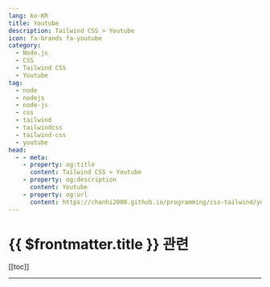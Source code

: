 ```yaml
---
lang: ko-KR
title: Youtube
description: Tailwind CSS > Youtube
icon: fa-brands fa-youtube
category: 
  - Node.js
  - CSS
  - Tailwind CSS
  - Youtube
tag: 
  - node
  - nodejs
  - node-js
  - css
  - tailwind
  - tailwindcss
  - tailwind-css
  - youtube
head:
  - - meta:
    - property: og:title
      content: Tailwind CSS > Youtube
    - property: og:description
      content: Youtube
    - property: og:url
      content: https://chanhi2000.github.io/programming/css-tailwind/youtube.html
---
```


# {{ $frontmatter.title }} 관련

[[toc]]

---

<MyYouTubeItems jsonName="yu-iamrithmic" /><!-- rithmic -->
<MyYouTubeItems jsonName="yu-BecodemyOfficial" /><!-- Becodemy -->
<MyYouTubeItems jsonName="yu-ajudmeister" /><!-- Andreas Jud -->
<MyYouTubeItems jsonName="yu-joshtriedcoding" /><!-- Josh tried coding -->
<MyYouTubeItems jsonName="yu-codewithkliton" /><!-- Code with Kliton -->
<MyYouTubeItems jsonName="yu-coderyan" /><!-- Code Ryan -->
<MyYouTubeItems jsonName="yu-frontend-tribe" /><!-- Frontend Tribe -->
<MyYouTubeItems jsonName="yu-ChrisSev_" /><!-- Chris Sev -->

<TagLinks />